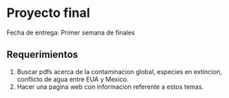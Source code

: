 # Proyecto final

Fecha de entrega: Primer semana de finales

## Requerimientos
1. Buscar pdfs acerca de la contaminacion global, especies en extincion, conflicto de agua entre EUA y Mexico.
2. Hacer una pagina web con informacion referente a estos temas.